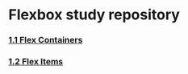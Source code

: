 # Flexbox study repository

### [1.1 Flex Containers](1.flex-containers/)

### [1.2 Flex Items](2.flex-items/)
